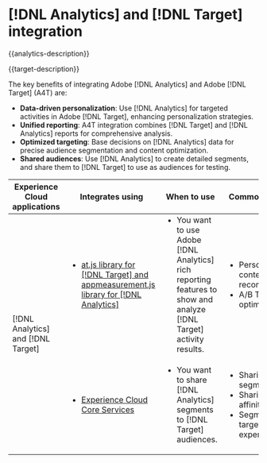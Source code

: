 ---
---

# [!DNL Analytics] and [!DNL Target] integration

{{analytics-description}}

{{target-description}}

The key benefits of integrating Adobe [!DNL Analytics] and Adobe [!DNL Target] (A4T) are:

+ **Data-driven personalization**: Use [!DNL Analytics] for targeted activities in Adobe [!DNL Target], enhancing personalization strategies.
+ **Unified reporting**: A4T integration combines [!DNL Target] and [!DNL Analytics] reports for comprehensive analysis.
+ **Optimized targeting**: Base decisions on [!DNL Analytics] data for precise audience segmentation and content optimization.
+ **Shared audiences**: Use [!DNL Analytics] to create detailed segments, and share them to [!DNL Target] to use as audiences for testing.

<table>
    <thead>
            <tr>
                <th>Experience Cloud applications</th>
                <th>Integrates using</th>
                <th>When to use</th>
                <th>Common use cases</th>
            </tr>
    </thead>
    <tbody>
        <tr>
            <td rowspan="2">[!DNL Analytics] and [!DNL Target]</td>
            <td>
                <ul style="margin-top: 0;">
                    <li><a href="../../integrations/tutorials/analytics-target/analytics-target.md" target="_blank" rel="noreferrer">at.js library for [!DNL Target] and appmeasurement.js library for [!DNL Analytics]</a></li>
                </ul>
            </td>
            <td>
                <ul style="margin-top: 0;">
                    <li>You want to use Adobe [!DNL Analytics] rich reporting features to show and analyze [!DNL Target] activity results.</li>
                </ul>
            </td>
            <td>
                <ul style="margin-top: 0;">
                    <li>Personalized content recommendations.</li>
                    <li>A/B Testing and optimization.</li>
                </ul>
            </td>
        </tr>
        <tr>
            <td>
                <ul style="margin-top: 0;">
                    <li><a href="https://experienceleague.adobe.com/docs/target/using/integrate/mmp.html" target="_blank" rel="noreferrer">Experience Cloud Core Services</a></li>
                </ul>
            </td>
            <td>
                <ul style="margin-top: 0;">
                    <li>You want to share [!DNL Analytics] segments to [!DNL Target] audiences.</li>
                </ul>
            </td>
            <td>
                <ul style="margin-top: 0;">
                    <li>Sharing converter segments</li>
                    <li>Sharing content affinity segments</li>
                    <li>Segment-based targeted experiences.</li>
                </ul>
            </td>
        </tr>
    </tbody>
</table>
